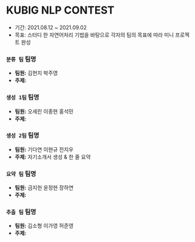 # KUBIG NLP CONTEST
- 기간: 2021.08.12 ~ 2021.09.02
- 목표: 스터디 한 자연어처리 기법을 바탕으로 각자의 팀의 목표에 따라 미니 프로젝트 완성

### `분류 팀`  팀명

- **팀원:** 김현지 박주영
- **주제:**

### `생성 1팀`  팀명

- **팀원:** 오세린 이종현 홍석민
- **주제:**

### `생성 2팀`  팀명

- **팀원:** 기다연 이현규 전지우
- **주제:** 자기소개서 생성 & 한 줄 요약

### `요약 팀`  팀명

- **팀원:** 금지헌 윤정현 장하연
- **주제:**

### `추출 팀`  팀명

- **팀원:** 김소형 이가영 허준영
- **주제:**


